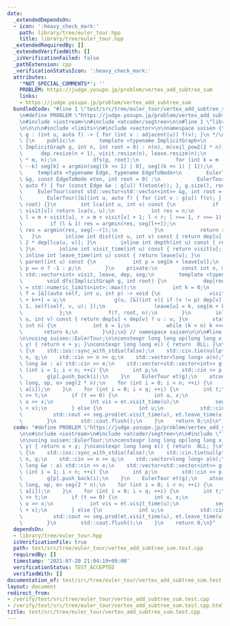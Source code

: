 ```yaml
---
data:
  _extendedDependsOn:
  - icon: ':heavy_check_mark:'
    path: library/tree/euler_tour.hpp
    title: library/tree/euler_tour.hpp
  _extendedRequiredBy: []
  _extendedVerifiedWith: []
  _isVerificationFailed: false
  _pathExtension: cpp
  _verificationStatusIcon: ':heavy_check_mark:'
  attributes:
    '*NOT_SPECIAL_COMMENTS*': ''
    PROBLEM: https://judge.yosupo.jp/problem/vertex_add_subtree_sum
    links:
    - https://judge.yosupo.jp/problem/vertex_add_subtree_sum
  bundledCode: "#line 1 \"test/src/tree/euler_tour/vertex_add_subtree_sum.test.cpp\"\
    \n#define PROBLEM \"https://judge.yosupo.jp/problem/vertex_add_subtree_sum\"\n\
    \n#include <iostream>\n#include <atcoder/segtree>\n\n#line 1 \"library/tree/euler_tour.hpp\"\
    \n\n\n\n#include <limits>\n#include <vector>\n\nnamespace suisen {\n/**\n * ImplicitGraph\
    \ g : (int u, auto f) -> { for (int v : adjacent(u)) f(v); }\n */\nclass EulerTour\
    \ {\n    public:\n        template <typename ImplicitGraph>\n        EulerTour(const\
    \ ImplicitGraph g, int n, int root = 0) : n(n), m(ceil_pow2(2 * n)) {\n      \
    \      dep.resize(n + 1), visit.resize(n), leave.resize(n);\n            seg.assign(2\
    \ * m, n);\n            dfs(g, root);\n            for (int k = m - 1; k > 0;\
    \ --k) seg[k] = argmin(seg[(k << 1) | 0], seg[(k << 1) | 1]);\n        }\n   \
    \     template <typename Edge, typename EdgeToNode>\n        EulerTour(const std::vector<std::vector<Edge>>\
    \ &g, const EdgeToNode eton, int root = 0) :\n            EulerTour([&](int u,\
    \ auto f) { for (const Edge &e : g[u]) f(eton(e)); }, g.size(), root) {}\n   \
    \     EulerTour(const std::vector<std::vector<int>> &g, int root = 0) :\n    \
    \        EulerTour([&](int u, auto f) { for (int v : g[u]) f(v); }, g.size(),\
    \ root) {}\n        int lca(int u, int v) const {\n            if (visit[u] >\
    \ visit[v]) return lca(v, u);\n            int res = n;\n            for (int\
    \ l = m + visit[u], r = m + visit[v] + 1; l < r; l >>= 1, r >>= 1) {\n       \
    \         if (l & 1) res = argmin(res, seg[l++]);\n                if (r & 1)\
    \ res = argmin(res, seg[--r]);\n            }\n            return res;\n     \
    \   }\n        inline int dist(int u, int v) const { return dep[u] + dep[v] -\
    \ 2 * dep[lca(u, v)]; }\n        inline int depth(int u) const { return dep[u];\
    \ }\n        inline int visit_time(int u) const { return visit[u]; }\n       \
    \ inline int leave_time(int u) const { return leave[u]; }\n        inline int\
    \ parent(int u) const {\n            int p = seg[m + leave[u]];\n            return\
    \ p == n ? -1 : p;\n        }\n    private:\n        const int n, m;\n       \
    \ std::vector<int> visit, leave, dep, seg;\n        template <typename ImplicitGraph>\n\
    \        void dfs(ImplicitGraph g, int root) {\n            dep[root] = 0, dep[n]\
    \ = std::numeric_limits<int>::max();\n            int k = 0;\n            auto\
    \ f = [&](auto self, int u, int p) -> void {\n                visit[u] = k, seg[m\
    \ + k++] = u;\n                g(u, [&](int v){ if (v != p) dep[v] = dep[u] +\
    \ 1, self(self, v, u); });\n                leave[u] = k, seg[m + k++] = p;\n\
    \            };\n            f(f, root, n);\n        }\n        inline int argmin(int\
    \ u, int v) const { return dep[u] < dep[v] ? u : v; }\n        static int ceil_pow2(const\
    \ int n) {\n            int k = 1;\n            while (k < n) k <<= 1;\n     \
    \       return k;\n        }\n};\n} // namespace suisen\n\n\n#line 7 \"test/src/tree/euler_tour/vertex_add_subtree_sum.test.cpp\"\
    \n\nusing suisen::EulerTour;\n\nconstexpr long long op(long long x, long long\
    \ y) { return x + y; }\nconstexpr long long e() { return  0LL; }\n\nint main()\
    \ {\n    std::ios::sync_with_stdio(false);\n    std::cin.tie(nullptr);\n    int\
    \ n, q;\n    std::cin >> n >> q;\n    std::vector<long long> a(n);\n    for (long\
    \ long &e : a) std::cin >> e;\n    std::vector<std::vector<int>> g(n);\n    for\
    \ (int i = 1; i < n; ++i) {\n        int p;\n        std::cin >> p;\n        g[i].push_back(p);\n\
    \        g[p].push_back(i);\n    }\n    EulerTour et(g);\n    atcoder::segtree<long\
    \ long, op, e> seg(2 * n);\n    for (int i = 0; i < n; ++i) {\n        seg.set(et.visit_time(i),\
    \ a[i]);\n    }\n    for (int i = 0; i < q; ++i) {\n        int t;\n        std::cin\
    \ >> t;\n        if (t == 0) {\n            int u, x;\n            std::cin >>\
    \ u >> x;\n            int vis = et.visit_time(u);\n            seg.set(vis, seg.get(vis)\
    \ + x);\n        } else {\n            int u;\n            std::cin >> u;\n  \
    \          std::cout << seg.prod(et.visit_time(u), et.leave_time(u)) << '\\n';\n\
    \        }\n        std::cout.flush();\n    }\n    return 0;\n}\n"
  code: "#define PROBLEM \"https://judge.yosupo.jp/problem/vertex_add_subtree_sum\"\
    \n\n#include <iostream>\n#include <atcoder/segtree>\n\n#include \"library/tree/euler_tour.hpp\"\
    \n\nusing suisen::EulerTour;\n\nconstexpr long long op(long long x, long long\
    \ y) { return x + y; }\nconstexpr long long e() { return  0LL; }\n\nint main()\
    \ {\n    std::ios::sync_with_stdio(false);\n    std::cin.tie(nullptr);\n    int\
    \ n, q;\n    std::cin >> n >> q;\n    std::vector<long long> a(n);\n    for (long\
    \ long &e : a) std::cin >> e;\n    std::vector<std::vector<int>> g(n);\n    for\
    \ (int i = 1; i < n; ++i) {\n        int p;\n        std::cin >> p;\n        g[i].push_back(p);\n\
    \        g[p].push_back(i);\n    }\n    EulerTour et(g);\n    atcoder::segtree<long\
    \ long, op, e> seg(2 * n);\n    for (int i = 0; i < n; ++i) {\n        seg.set(et.visit_time(i),\
    \ a[i]);\n    }\n    for (int i = 0; i < q; ++i) {\n        int t;\n        std::cin\
    \ >> t;\n        if (t == 0) {\n            int u, x;\n            std::cin >>\
    \ u >> x;\n            int vis = et.visit_time(u);\n            seg.set(vis, seg.get(vis)\
    \ + x);\n        } else {\n            int u;\n            std::cin >> u;\n  \
    \          std::cout << seg.prod(et.visit_time(u), et.leave_time(u)) << '\\n';\n\
    \        }\n        std::cout.flush();\n    }\n    return 0;\n}"
  dependsOn:
  - library/tree/euler_tour.hpp
  isVerificationFile: true
  path: test/src/tree/euler_tour/vertex_add_subtree_sum.test.cpp
  requiredBy: []
  timestamp: '2021-07-20 21:04:19+09:00'
  verificationStatus: TEST_ACCEPTED
  verifiedWith: []
documentation_of: test/src/tree/euler_tour/vertex_add_subtree_sum.test.cpp
layout: document
redirect_from:
- /verify/test/src/tree/euler_tour/vertex_add_subtree_sum.test.cpp
- /verify/test/src/tree/euler_tour/vertex_add_subtree_sum.test.cpp.html
title: test/src/tree/euler_tour/vertex_add_subtree_sum.test.cpp
---
```

